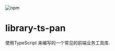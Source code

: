 ![npm](https://img.shields.io/npm/v/npm1?style=plastic)
# library-ts-pan

使用TypeScript 来编写的一个常见的前端业务工具库.
